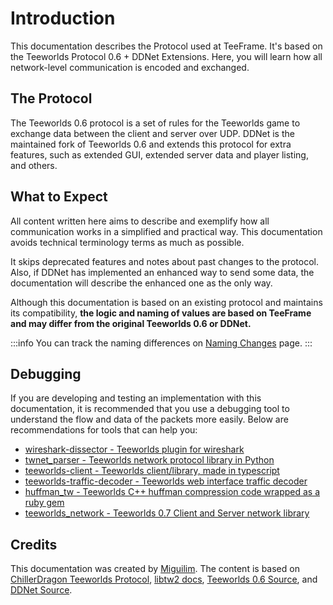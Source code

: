 # Introduction

This documentation describes the Protocol used at TeeFrame. It's based on the Teeworlds Protocol 0.6 + DDNet Extensions. Here, you will learn how all network-level communication is encoded and exchanged.

## The Protocol

The Teeworlds 0.6 protocol is a set of rules for the Teeworlds game to exchange data between the client and server over UDP. DDNet is the maintained fork of Teeworlds 0.6 and extends this protocol for extra features, such as extended GUI, extended server data and player listing, and others.

## What to Expect

All content written here aims to describe and exemplify how all communication works in a simplified and practical way. This documentation avoids technical terminology terms as much as possible.

It skips deprecated features and notes about past changes to the protocol. Also, if DDNet has implemented an enhanced way to send some data, the documentation will describe the enhanced one as the only way.

Although this documentation is based on an existing protocol and maintains its compatibility, **the logic and naming of values are based on TeeFrame and may differ from the original Teeworlds 0.6 or DDNet.**

:::info
You can track the naming differences on [Naming Changes](./others/naming-changes.md) page.
:::

## Debugging

If you are developing and testing an implementation with this documentation, it is recommended that you use a debugging tool to understand the flow and data of the packets more easily. Below are recommendations for tools that can help you:

- [wireshark-dissector - Teeworlds plugin for wireshark](https://github.com/heinrich5991/libtw2/tree/master/wireshark-dissector)
- [twnet_parser - Teeworlds network protocol library in Python](https://gitlab.com/teeworlds-network/twnet_parser)
- [teeworlds-client - Teeworlds client/library, made in typescript](https://gitlab.com/swarfey/teeworlds-client/)
- [teeworlds-traffic-decoder - Teeworlds web interface traffic decoder](https://twnet.zillyhuhn.com/?d=04+0a+00+cf+2e+de+1d+04&v=6)
- [huffman_tw - Teeworlds C++ huffman compression code wrapped as a ruby gem](https://github.com/ChillerDragon/huffman-tw)
- [teeworlds_network - Teeworlds 0.7 Client and Server network library](https://github.com/ChillerDragon/teeworlds_network)


## Credits

This documentation was created by [Miguilim](https://github.com/miguilimzero). The content is based on [ChillerDragon Teeworlds Protocol](https://chillerdragon.github.io/teeworlds-protocol/), [libtw2 docs](https://github.com/heinrich5991/libtw2/tree/master/doc), [Teeworlds 0.6 Source](https://github.com/teeworlds/teeworlds/tree/0.6), and [DDNet Source](https://github.com/ddnet/ddnet).